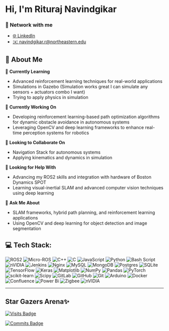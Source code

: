 # Hi, I'm Rituraj Navindgikar 
### 🤝 Network with me
- [🌐 LinkedIn](https://www.linkedin.com/in/riturajnavindgikar/)
- [✉️ navindgikar.r@northeastern.edu](mailto:navindgikar.r@northeastern.edu)
  
## 💫 About Me

🌱 **Currently Learning**  
- Advanced reinforcement learning techniques for real-world applications
- Simulations in Gazebo (Simulation works great I can simulate any sensors + actuators combo I want)
- Trying to apply physics in simulation

🌌 **Currently Working On**  
- Developing reinforcement learning-based path optimization algorithms for dynamic obstacle avoidance in autonomous systems
- Leveraging OpenCV and deep learning frameworks to enhance real-time perception systems for robotics

🤝 **Looking to Collaborate On**  
- Navigation Stack for autonomous systems
- Applying kinematics and dynamics in simulation

💛 **Looking for Help With**  
- Advancing my ROS2 skills and integration with hardware of Boston Dynamics SPOT 
- Learning visual-inertial SLAM and advanced computer vision techniques using deep learning

💬 **Ask Me About**  
- SLAM frameworks, hybrid path planning, and reinforcement learning applications
- Using OpenCV and deep learning for object detection and image segmentation

## 💻 Tech Stack:
![ROS2](https://img.shields.io/badge/ROS2-%230A77D5.svg?style=for-the-badge&logo=ros&logoColor=white) ![Micro-ROS](https://img.shields.io/badge/Micro--ROS-%230A77D5.svg?style=for-the-badge&logo=ros&logoColor=white) ![C++](https://img.shields.io/badge/c++-%2300599C.svg?style=for-the-badge&logo=c%2B%2B&logoColor=white) ![C](https://img.shields.io/badge/c-%2300599C.svg?style=for-the-badge&logo=c&logoColor=white) ![JavaScript](https://img.shields.io/badge/javascript-%23323330.svg?style=for-the-badge&logo=javascript&logoColor=%23F7DF1E) ![Python](https://img.shields.io/badge/python-3670A0?style=for-the-badge&logo=python&logoColor=ffdd54) ![Bash Script](https://img.shields.io/badge/bash_script-%23121011.svg?style=for-the-badge&logo=gnu-bash&logoColor=white) ![nVIDIA](https://img.shields.io/badge/cuda-000000.svg?style=for-the-badge&logo=nVIDIA&logoColor=green) ![Jenkins](https://img.shields.io/badge/jenkins-%232C5263.svg?style=for-the-badge&logo=jenkins&logoColor=white) ![Nginx](https://img.shields.io/badge/nginx-%23009639.svg?style=for-the-badge&logo=nginx&logoColor=white) ![MySQL](https://img.shields.io/badge/mysql-4479A1.svg?style=for-the-badge&logo=mysql&logoColor=white) ![MongoDB](https://img.shields.io/badge/MongoDB-%234ea94b.svg?style=for-the-badge&logo=mongodb&logoColor=white) ![Postgres](https://img.shields.io/badge/postgres-%23316192.svg?style=for-the-badge&logo=postgresql&logoColor=white) ![SQLite](https://img.shields.io/badge/sqlite-%2307405e.svg?style=for-the-badge&logo=sqlite&logoColor=white) ![TensorFlow](https://img.shields.io/badge/TensorFlow-%23FF6F00.svg?style=for-the-badge&logo=TensorFlow&logoColor=white) ![Keras](https://img.shields.io/badge/Keras-%23D00000.svg?style=for-the-badge&logo=Keras&logoColor=white) ![Matplotlib](https://img.shields.io/badge/Matplotlib-%23ffffff.svg?style=for-the-badge&logo=Matplotlib&logoColor=black) ![NumPy](https://img.shields.io/badge/numpy-%23013243.svg?style=for-the-badge&logo=numpy&logoColor=white) ![Pandas](https://img.shields.io/badge/pandas-%23150458.svg?style=for-the-badge&logo=pandas&logoColor=white) ![PyTorch](https://img.shields.io/badge/PyTorch-%23EE4C2C.svg?style=for-the-badge&logo=PyTorch&logoColor=white) ![scikit-learn](https://img.shields.io/badge/scikit--learn-%23F7931E.svg?style=for-the-badge&logo=scikit-learn&logoColor=white) ![Scipy](https://img.shields.io/badge/SciPy-%230C55A5.svg?style=for-the-badge&logo=scipy&logoColor=%white) ![GitLab](https://img.shields.io/badge/gitlab-%23181717.svg?style=for-the-badge&logo=gitlab&logoColor=white) ![GitHub](https://img.shields.io/badge/github-%23121011.svg?style=for-the-badge&logo=github&logoColor=white) ![Git](https://img.shields.io/badge/git-%23F05033.svg?style=for-the-badge&logo=git&logoColor=white) ![Arduino](https://img.shields.io/badge/-Arduino-00979D?style=for-the-badge&logo=Arduino&logoColor=white) ![Docker](https://img.shields.io/badge/docker-%230db7ed.svg?style=for-the-badge&logo=docker&logoColor=white) ![Confluence](https://img.shields.io/badge/confluence-%23172BF4.svg?style=for-the-badge&logo=confluence&logoColor=white) ![Power Bi](https://img.shields.io/badge/power_bi-F2C811?style=for-the-badge&logo=powerbi&logoColor=black) ![Zigbee](https://img.shields.io/badge/zigbee-%23EB0443.svg?style=for-the-badge&logo=zigbee&logoColor=white) ![nVIDIA](https://img.shields.io/badge/nVIDIA-%2376B900.svg?style=for-the-badge&logo=nVIDIA&logoColor=white)

---

## Star Gazers Arena✨
[![Visits Badge](https://badges.pufler.dev/visits/rituraj-navindgikar/rituraj-navindgikar)](https://badges.pufler.dev)

[![Commits Badge](https://badges.pufler.dev/commits/monthly/rituraj-navindgikar)](https://badges.pufler.dev)
